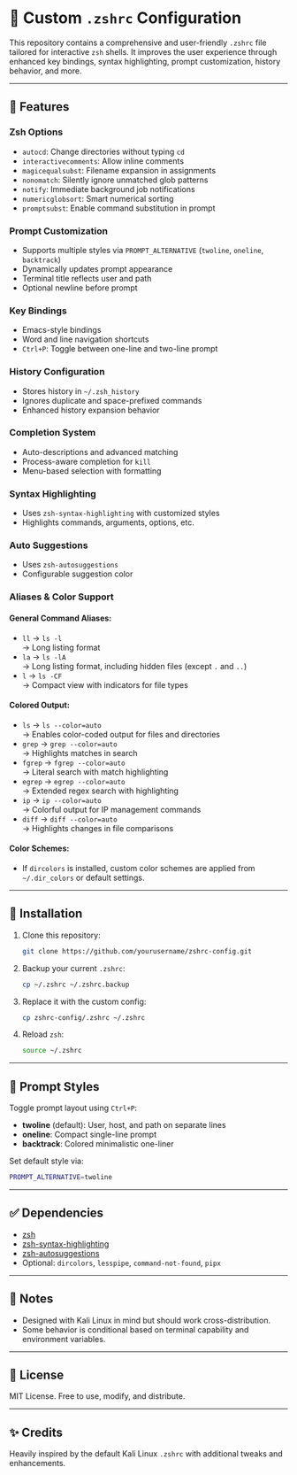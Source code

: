 
# 🐚 Custom `.zshrc` Configuration

This repository contains a comprehensive and user-friendly `.zshrc` file tailored for interactive `zsh` shells. It improves the user experience through enhanced key bindings, syntax highlighting, prompt customization, history behavior, and more.

---

## 🔧 Features

### Zsh Options
- `autocd`: Change directories without typing `cd`
- `interactivecomments`: Allow inline comments
- `magicequalsubst`: Filename expansion in assignments
- `nonomatch`: Silently ignore unmatched glob patterns
- `notify`: Immediate background job notifications
- `numericglobsort`: Smart numerical sorting
- `promptsubst`: Enable command substitution in prompt

### Prompt Customization
- Supports multiple styles via `PROMPT_ALTERNATIVE` (`twoline`, `oneline`, `backtrack`)
- Dynamically updates prompt appearance
- Terminal title reflects user and path
- Optional newline before prompt

### Key Bindings
- Emacs-style bindings
- Word and line navigation shortcuts
- `Ctrl+P`: Toggle between one-line and two-line prompt

### History Configuration
- Stores history in `~/.zsh_history`
- Ignores duplicate and space-prefixed commands
- Enhanced history expansion behavior

### Completion System
- Auto-descriptions and advanced matching
- Process-aware completion for `kill`
- Menu-based selection with formatting

### Syntax Highlighting
- Uses `zsh-syntax-highlighting` with customized styles
- Highlights commands, arguments, options, etc.

### Auto Suggestions
- Uses `zsh-autosuggestions`
- Configurable suggestion color

### Aliases & Color Support

#### General Command Aliases:
- `ll` → `ls -l`  
  → Long listing format
- `la` → `ls -lA`  
  → Long listing format, including hidden files (except `.` and `..`)
- `l` → `ls -CF`  
  → Compact view with indicators for file types

#### Colored Output:
- `ls` → `ls --color=auto`  
  → Enables color-coded output for files and directories
- `grep` → `grep --color=auto`  
  → Highlights matches in search
- `fgrep` → `fgrep --color=auto`  
  → Literal search with match highlighting
- `egrep` → `egrep --color=auto`  
  → Extended regex search with highlighting
- `ip` → `ip --color=auto`  
  → Colorful output for IP management commands
- `diff` → `diff --color=auto`  
  → Highlights changes in file comparisons

#### Color Schemes:
- If `dircolors` is installed, custom color schemes are applied from `~/.dir_colors` or default settings.

---

## 📁 Installation

1. Clone this repository:
   ```bash
   git clone https://github.com/yourusername/zshrc-config.git
   ```

2. Backup your current `.zshrc`:
   ```bash
   cp ~/.zshrc ~/.zshrc.backup
   ```

3. Replace it with the custom config:
   ```bash
   cp zshrc-config/.zshrc ~/.zshrc
   ```

4. Reload `zsh`:
   ```bash
   source ~/.zshrc
   ```

---

## 🔄 Prompt Styles

Toggle prompt layout using `Ctrl+P`:
- **twoline** (default): User, host, and path on separate lines
- **oneline**: Compact single-line prompt
- **backtrack**: Colored minimalistic one-liner

Set default style via:

```zsh
PROMPT_ALTERNATIVE=twoline
```

---

## ✅ Dependencies

- [zsh](https://www.zsh.org/)
- [zsh-syntax-highlighting](https://github.com/zsh-users/zsh-syntax-highlighting)
- [zsh-autosuggestions](https://github.com/zsh-users/zsh-autosuggestions)
- Optional: `dircolors`, `lesspipe`, `command-not-found`, `pipx`

---

## 🧠 Notes

- Designed with Kali Linux in mind but should work cross-distribution.
- Some behavior is conditional based on terminal capability and environment variables.

---

## 📜 License

MIT License. Free to use, modify, and distribute.

---

## ✨ Credits

Heavily inspired by the default Kali Linux `.zshrc` with additional tweaks and enhancements.
